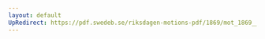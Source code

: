 ```yaml
---
layout: default
UpRedirect: https://pdf.swedeb.se/riksdagen-motions-pdf/1869/mot_1869__ak__00123/mot_1869__ak__00123_001.pdf
---
```

